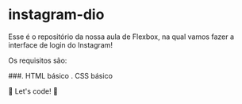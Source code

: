 # instagram-dio

Esse é o repositório da nossa aula de Flexbox, na qual vamos fazer a interface de login do Instagram!

Os requisitos são:

###. HTML básico
. CSS básico

🚀 Let's code! 🚀
 
